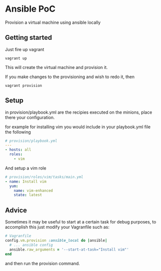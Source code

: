 # Ansible PoC

Provision a virtual machine using ansible locally

## Getting started

Just fire up vagrant

```
vagrant up
```

This will create the virtual machine and provision it.

If you make changes to the provisioning and wish to redo it, then

```
vagrant provision
```

## Setup

in provision/playbook.yml are the recipies executed on the minions, place there your configuration.

for example for installing vim you would include in your playbook.yml file the following

```yaml
# provision/playbook.yml
---
- hosts: all
  roles:
    - vim
```

And setup a vim role

```yaml
# provision/roles/vim/tasks/main.yml
- name: Install vim
  yum:
    name: vim-enhanced
    state: latest
```

## Advice

Sometimes it may be useful to start at a certain task for debug purposes, to accomplish this
just modify your Vagranfile such as:

```ruby
# Vagranfile
config.vm.provision :ansible_local do |ansible|
  # ... ansible config
  ansible.raw_arguments = '--start-at-task="Install vim"'
end
```

and then run the provision command.
